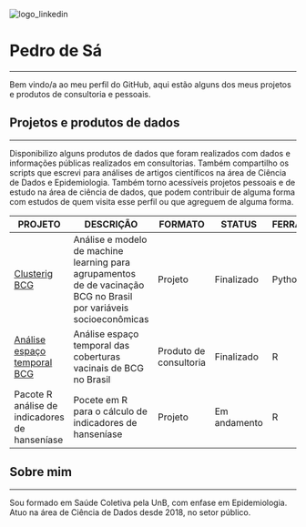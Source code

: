 
![logo_linkedin](https://user-images.githubusercontent.com/51037452/226083852-5a5c39b4-d75b-4c4b-887a-cf14b7424070.png)

# Pedro de Sá
---

Bem vindo/a ao meu perfil do GitHub, aqui estão alguns dos meus projetos e produtos de consultoria e pessoais.

## Projetos e produtos de dados
---
Disponibilizo alguns produtos de dados que foram realizados com dados e informações públicas realizados em consultorias.
Também compartilho os scripts que escrevi para análises de artigos científicos na área de Ciência de Dados e Epidemiologia.
Também torno acessíveis projetos pessoais e de estudo na área de ciência de dados, que podem contribuir de alguma forma com estudos de quem visita esse perfil ou que agreguem de alguma forma.

| **PROJETO** | **DESCRIÇÃO** | **FORMATO** | **STATUS** | **FERRAMENTA** |
| --- | --- | --- | --- | --- |
| [Clusterig BCG](https://github.com/pedrodesa/machine_learning_geo_segmentation_BCG-coverage) | Análise e modelo de machine learning para agrupamentos de de vacinação BCG no Brasil por variáveis socioeconômicas | Projeto | Finalizado | Python |
| [Análise espaço temporal BCG](https://github.com/pedrodesa/spatio_temporal_BCGvaccination) | Análise espaço temporal das coberturas vacinais de BCG no Brasil | Produto de consultoria | Finalizado | R |
| Pacote R análise de indicadores de hanseníase | Pocete em R para o cálculo de indicadores de hanseníase | Projeto | Em andamento | R |


## Sobre mim
---
Sou formado em Saúde Coletiva pela UnB, com enfase em Epidemiologia. Atuo na área de Ciência de Dados desde 2018, no setor público. 
